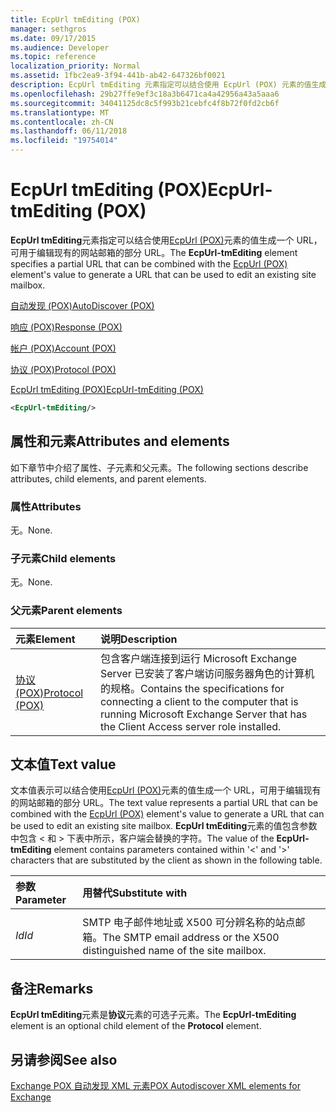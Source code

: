 ```yaml
---
title: EcpUrl tmEditing (POX)
manager: sethgros
ms.date: 09/17/2015
ms.audience: Developer
ms.topic: reference
localization_priority: Normal
ms.assetid: 1fbc2ea9-3f94-441b-ab42-647326bf0021
description: EcpUrl tmEditing 元素指定可以结合使用 EcpUrl (POX) 元素的值生成一个 URL，可用于编辑现有的网站邮箱的部分 URL。
ms.openlocfilehash: 29b27ffe9ef3c18a3b6471ca4a42956a43a5aaa6
ms.sourcegitcommit: 34041125dc8c5f993b21cebfc4f8b72f0fd2cb6f
ms.translationtype: MT
ms.contentlocale: zh-CN
ms.lasthandoff: 06/11/2018
ms.locfileid: "19754014"
---
```

# <a name="ecpurl-tmediting-pox"></a><span data-ttu-id="d3752-103">EcpUrl tmEditing (POX)</span><span class="sxs-lookup"><span data-stu-id="d3752-103">EcpUrl-tmEditing (POX)</span></span>

<span data-ttu-id="d3752-104">**EcpUrl tmEditing**元素指定可以结合使用[EcpUrl (POX)](ecpurl-pox.md)元素的值生成一个 URL，可用于编辑现有的网站邮箱的部分 URL。</span><span class="sxs-lookup"><span data-stu-id="d3752-104">The **EcpUrl-tmEditing** element specifies a partial URL that can be combined with the [EcpUrl (POX)](ecpurl-pox.md) element's value to generate a URL that can be used to edit an existing site mailbox.</span></span> 
  
[<span data-ttu-id="d3752-105">自动发现 (POX)</span><span class="sxs-lookup"><span data-stu-id="d3752-105">AutoDiscover (POX)</span></span>](autodiscover-pox.md)
  
[<span data-ttu-id="d3752-106">响应 (POX)</span><span class="sxs-lookup"><span data-stu-id="d3752-106">Response (POX)</span></span>](response-pox.md)
  
[<span data-ttu-id="d3752-107">帐户 (POX)</span><span class="sxs-lookup"><span data-stu-id="d3752-107">Account (POX)</span></span>](account-pox.md)
  
[<span data-ttu-id="d3752-108">协议 (POX)</span><span class="sxs-lookup"><span data-stu-id="d3752-108">Protocol (POX)</span></span>](protocol-pox.md)
  
[<span data-ttu-id="d3752-109">EcpUrl tmEditing (POX)</span><span class="sxs-lookup"><span data-stu-id="d3752-109">EcpUrl-tmEditing (POX)</span></span>](ecpurl-tmediting-pox.md)
  
```XML
<EcpUrl-tmEditing/>
```

## <a name="attributes-and-elements"></a><span data-ttu-id="d3752-110">属性和元素</span><span class="sxs-lookup"><span data-stu-id="d3752-110">Attributes and elements</span></span>

<span data-ttu-id="d3752-111">如下章节中介绍了属性、子元素和父元素。</span><span class="sxs-lookup"><span data-stu-id="d3752-111">The following sections describe attributes, child elements, and parent elements.</span></span>
  
### <a name="attributes"></a><span data-ttu-id="d3752-112">属性</span><span class="sxs-lookup"><span data-stu-id="d3752-112">Attributes</span></span>

<span data-ttu-id="d3752-113">无。</span><span class="sxs-lookup"><span data-stu-id="d3752-113">None.</span></span>
  
### <a name="child-elements"></a><span data-ttu-id="d3752-114">子元素</span><span class="sxs-lookup"><span data-stu-id="d3752-114">Child elements</span></span>

<span data-ttu-id="d3752-115">无。</span><span class="sxs-lookup"><span data-stu-id="d3752-115">None.</span></span>
  
### <a name="parent-elements"></a><span data-ttu-id="d3752-116">父元素</span><span class="sxs-lookup"><span data-stu-id="d3752-116">Parent elements</span></span>

|<span data-ttu-id="d3752-117">**元素**</span><span class="sxs-lookup"><span data-stu-id="d3752-117">**Element**</span></span>|<span data-ttu-id="d3752-118">**说明**</span><span class="sxs-lookup"><span data-stu-id="d3752-118">**Description**</span></span>|
|:-----|:-----|
|[<span data-ttu-id="d3752-119">协议 (POX)</span><span class="sxs-lookup"><span data-stu-id="d3752-119">Protocol (POX)</span></span>](protocol-pox.md) <br/> |<span data-ttu-id="d3752-120">包含客户端连接到运行 Microsoft Exchange Server 已安装了客户端访问服务器角色的计算机的规格。</span><span class="sxs-lookup"><span data-stu-id="d3752-120">Contains the specifications for connecting a client to the computer that is running Microsoft Exchange Server that has the Client Access server role installed.</span></span>  <br/> |
   
## <a name="text-value"></a><span data-ttu-id="d3752-121">文本值</span><span class="sxs-lookup"><span data-stu-id="d3752-121">Text value</span></span>

<span data-ttu-id="d3752-122">文本值表示可以结合使用[EcpUrl (POX)](ecpurl-pox.md)元素的值生成一个 URL，可用于编辑现有的网站邮箱的部分 URL。</span><span class="sxs-lookup"><span data-stu-id="d3752-122">The text value represents a partial URL that can be combined with the [EcpUrl (POX)](ecpurl-pox.md) element's value to generate a URL that can be used to edit an existing site mailbox.</span></span> <span data-ttu-id="d3752-123">**EcpUrl tmEditing**元素的值包含参数中包含 < 和 > 下表中所示，客户端会替换的字符。</span><span class="sxs-lookup"><span data-stu-id="d3752-123">The value of the **EcpUrl-tmEditing** element contains parameters contained within '<' and '>' characters that are substituted by the client as shown in the following table.</span></span> 
  
|<span data-ttu-id="d3752-124">**参数**</span><span class="sxs-lookup"><span data-stu-id="d3752-124">**Parameter**</span></span>|<span data-ttu-id="d3752-125">**用替代**</span><span class="sxs-lookup"><span data-stu-id="d3752-125">**Substitute with**</span></span>|
|:-----|:-----|
| <span data-ttu-id="d3752-126">
  _Id_</span><span class="sxs-lookup"><span data-stu-id="d3752-126">_Id_</span></span> <br/> |<span data-ttu-id="d3752-127">SMTP 电子邮件地址或 X500 可分辨名称的站点邮箱。</span><span class="sxs-lookup"><span data-stu-id="d3752-127">The SMTP email address or the X500 distinguished name of the site mailbox.</span></span>  <br/> |
   
## <a name="remarks"></a><span data-ttu-id="d3752-128">备注</span><span class="sxs-lookup"><span data-stu-id="d3752-128">Remarks</span></span>

<span data-ttu-id="d3752-129">**EcpUrl tmEditing**元素是**协议**元素的可选子元素。</span><span class="sxs-lookup"><span data-stu-id="d3752-129">The **EcpUrl-tmEditing** element is an optional child element of the **Protocol** element.</span></span> 
  
## <a name="see-also"></a><span data-ttu-id="d3752-130">另请参阅</span><span class="sxs-lookup"><span data-stu-id="d3752-130">See also</span></span>



[<span data-ttu-id="d3752-131">Exchange POX 自动发现 XML 元素</span><span class="sxs-lookup"><span data-stu-id="d3752-131">POX Autodiscover XML elements for Exchange</span></span>](pox-autodiscover-xml-elements-for-exchange.md)

